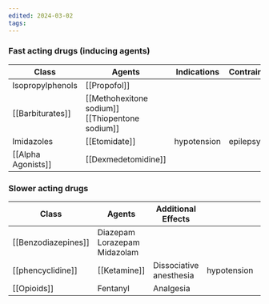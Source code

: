 ```yaml
---
edited: 2024-03-02
tags:
---
```

### Fast acting drugs (inducing agents)

| Class              | Agents                                             | Indications | Contraindications |
| ------------------ | -------------------------------------------------- | ----------- | ----------------- |
| Isopropylphenols   | [[Propofol]]<br>                                   |             |                   |
| [[Barbiturates]]   | [[Methohexitone sodium]]<br>[[Thiopentone sodium]] |             |                   |
| Imidazoles         | [[Etomidate]]                                      | hypotension | epilepsy          |
| [[Alpha Agonists]] | [[Dexmedetomidine]]                                |             |                   |

### Slower acting drugs

| Class               | Agents                               | Additional Effects      |             |          |
| ------------------- | ------------------------------------ | ----------------------- | ----------- | -------- |
| [[Benzodiazepines]] | Diazepam <br>Lorazepam <br>Midazolam |                         |             |          |
| [[phencyclidine]]   | [[Ketamine]]                         | Dissociative anesthesia | hypotension | epilepsy |
| [[Opioids]]         | Fentanyl                             | Analgesia               |             |          |

